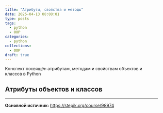 ```yaml
---
title: "Атрибуты, свойства и методы"
date: 2025-04-13 00:00:01
type: posts
tags:
  - python
  - OOP
categories:
  - python
collections:
  - OOP
draft: true
---
```


Конспект посвящён атрибутам, методам и свойствам объектов и классов в Python
<!--more-->

## Атрибуты объектов и классов




















---

**Основной источник:** https://stepik.org/course/98974